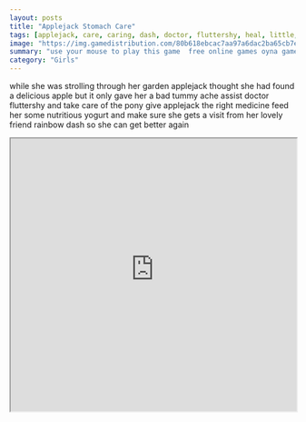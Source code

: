 ```yaml
---
layout: posts
title: "Applejack Stomach Care"
tags: [applejack, care, caring, dash, doctor, fluttershy, heal, little, medicine, pony, rainbow, simulation, stomach, treatment, tummy, free, online, games, oyna, game, free, games, play, play, games]
image: "https://img.gamedistribution.com/80b618ebcac7aa97a6dac2ba65cb7e36.jpg"
summary: "use your mouse to play this game  free online games oyna game free games play play games"
category: "Girls"
---
```


while she was strolling through her garden applejack thought she had found a delicious apple but it only gave her a bad tummy ache assist doctor fluttershy and take care of the pony give applejack the right medicine feed her some nutritious yogurt and make sure she gets a visit from her lovely friend rainbow dash so she can get better again

<iframe width="100%" height="480px;" src="https://flash.gamedistribution.com?game=80b618ebcac7aa97a6dac2ba65cb7e36"></iframe>
